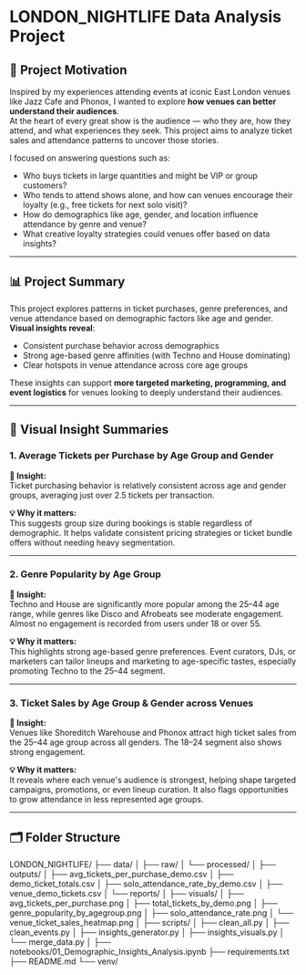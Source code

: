 # LONDON_NIGHTLIFE Data Analysis Project

## 🎯 Project Motivation

Inspired by my experiences attending events at iconic East London venues like Jazz Cafe and Phonox, I wanted to explore **how venues can better understand their audiences**.  
At the heart of every great show is the audience — who they are, how they attend, and what experiences they seek. This project aims to analyze ticket sales and attendance patterns to uncover those stories.  

I focused on answering questions such as:  
- Who buys tickets in large quantities and might be VIP or group customers?  
- Who tends to attend shows alone, and how can venues encourage their loyalty (e.g., free tickets for next solo visit)?  
- How do demographics like age, gender, and location influence attendance by genre and venue?  
- What creative loyalty strategies could venues offer based on data insights?

---

## 📊 Project Summary

This project explores patterns in ticket purchases, genre preferences, and venue attendance based on demographic factors like age and gender.  
**Visual insights reveal**:

- Consistent purchase behavior across demographics  
- Strong age-based genre affinities (with Techno and House dominating)  
- Clear hotspots in venue attendance across core age groups  

These insights can support **more targeted marketing, programming, and event logistics** for venues looking to deeply understand their audiences.

---

## 📸 Visual Insight Summaries

### 1. **Average Tickets per Purchase by Age Group and Gender**

**🧠 Insight:**  
Ticket purchasing behavior is relatively consistent across age and gender groups, averaging just over 2.5 tickets per transaction.

**💡 Why it matters:**  
This suggests group size during bookings is stable regardless of demographic. It helps validate consistent pricing strategies or ticket bundle offers without needing heavy segmentation.

---

### 2. **Genre Popularity by Age Group**

**🧠 Insight:**  
Techno and House are significantly more popular among the 25–44 age range, while genres like Disco and Afrobeats see moderate engagement. Almost no engagement is recorded from users under 18 or over 55.

**💡 Why it matters:**  
This highlights strong age-based genre preferences. Event curators, DJs, or marketers can tailor lineups and marketing to age-specific tastes, especially promoting Techno to the 25–44 segment.

---

### 3. **Ticket Sales by Age Group & Gender across Venues**

**🧠 Insight:**  
Venues like Shoreditch Warehouse and Phonox attract high ticket sales from the 25–44 age group across all genders. The 18–24 segment also shows strong engagement.

**💡 Why it matters:**  
It reveals where each venue's audience is strongest, helping shape targeted campaigns, promotions, or even lineup curation. It also flags opportunities to grow attendance in less represented age groups.

---

## 🗂️ Folder Structure

LONDON_NIGHTLIFE/
├── data/
│ ├── raw/
│ └── processed/
│
├── outputs/
│ ├── avg_tickets_per_purchase_demo.csv
│ ├── demo_ticket_totals.csv
│ ├── solo_attendance_rate_by_demo.csv
│ ├── venue_demo_tickets.csv
│ └── reports/
│
├── visuals/
│ ├── avg_tickets_per_purchase.png
│ ├── total_tickets_by_demo.png
│ ├── genre_popularity_by_agegroup.png
│ ├── solo_attendance_rate.png
│ └── venue_ticket_sales_heatmap.png
│
├── scripts/
│ ├── clean_all.py
│ ├── clean_events.py
│ ├── insights_generator.py
│ ├── insights_visuals.py
│ └── merge_data.py
│
├── notebooks/01_Demographic_Insights_Analysis.ipynb
├── requirements.txt
├── README.md
└── venv/


